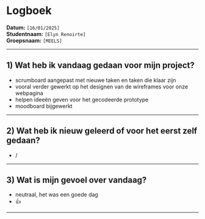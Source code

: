# Logboek

**Datum:** `[16/01/2025]`  
**Studentnaam:** `[Elyn Renoirte]`  
**Groepsnaam:** `[MEELS]`

---

## 1) Wat heb ik vandaag gedaan voor mijn project?

- scrumboard aangepast met nieuwe taken en taken die klaar zijn
- vooral verder gewerkt op het designen van de wireframes voor onze webpagina
- helpen ideeën geven voor het gecodeerde prototype
- moodboard bijgewerkt
---

## 2) Wat heb ik nieuw geleerd of voor het eerst zelf gedaan?
- /
---

## 3) Wat is mijn gevoel over vandaag?
- neutraal, het was een goede dag
- 👍

---
